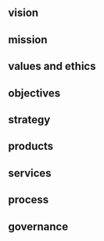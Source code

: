 
## vision

## mission

## values and ethics

## objectives

## strategy

## products

## services

## process

## governance


